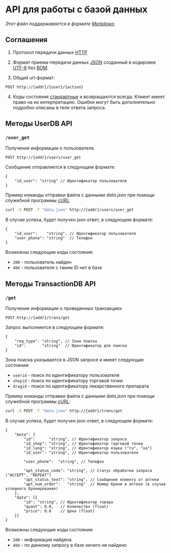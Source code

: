 # API для работы с базой данных
*Этот файл поддерживается в формате [Markdown]*

## Соглашения
1. Протокол передачи данных [HTTP]

2. Формат приема-передачи данных [JSON] созданный в кодировке [UTF-8] без [BOM].

3. Общий url-формат:
  ```
  POST http://{addr}/{user}/{action}
  ```

4. Коды состояния [стандартные](http://en.wikipedia.org/wiki/List_of_HTTP_status_codes) и возвращаются всегда. Клиент имеет право на их интерпретацию. Ошибки могут быть дополнительно подробно описаны в теле ответа запроса.

## Методы UserDB API

### `/user_get`
Получения информации о пользователе.
```
POST http://{addr}/users/user_get
```

Сообщение отправляется в следующем формате:
```
{
    "id_user": "string" // Идентификатор пользователя
}
```

Пример команды отправки файла с данными *data.json* при помощи служебной программы [cURL]:
```sh
curl -X POST -T "data.json" http://{addr}/users/user_get
```

В случае успеха, будет получен json ответ, в следующем формате:
```
{
    "id_user":    "string", // Идентификатор пользователя
    "user_phone": "string"  // Телефон
}
```

Возможны следующие коды состояния:
* `200` - пользователь найден
* `404` - пользователя с таким ID нет в базе

## Методы TransactionDB API

### `/get`
Получение информации о проведенных транзакциях
```
POST http://{addr}/trans/get
```

Запрос выполняется в следующем формате:
```
{
    "req_type": "string", // Зона поиска
    "id":       "string"  // Идентификатор для поиска
}
```

Зона поиска указывается в JSON запросе и имеет следующие состояния:
* `userid` - поиск по идентификатору пользователя
* `shopid` - поиск по идентификатору торговой точки
* `dragid` - поиск по идентификатору лекарственного препарата

Пример команды отправки файла с данными *data.json* при помощи служебной программы [cURL]:
```sh
curl -X POST -T "data.json" http://{addr}/trans/get
```

В случае успеха, будет получен json ответ, в следующем формате:
```
{
    "meta": {
        "id":      "string", // Идентификатор запроса
        "id_shop": "string", // Идентификатор торговой точки
        "id_lang": "string", // Идентификатор языка ("ru", "ua")
        "id_user": "string", // Идентификатор пользователя

        "user_phone":  "string", // Телефон

        "apt_status_code": "string", // Статус обработки запроса ("ACCEPT", "REPEAT")
        "apt_status_text": "string", // Сообщение клиенту от аптеки
        "apt_num_order":   "string"  // Номер брони в аптеке (в случае успешного бронирования)
    },
    "data": [{
        "id": "string", // Идентификатор товара
        "quant": 0.0,   // Количество (float)
        "price": 0.0    // Цена (float)
    }]
}
```

Возможны следующие коды состояния:
* `200` - информация найдена
* `404` - по данному запросу в базе ничего не найдено

[Markdown]:https://ru.wikipedia.org/wiki/Markdown
[JSON]:http://json.org/json-ru.html
[UTF-8]:https://ru.wikipedia.org/w/index.php?title=UTF-8
[BOM]:https://ru.wikipedia.org/w/index.php?oldid=70741439
[HTTP]:https://ru.wikipedia.org/wiki/HTTP
[cURL]:https://ru.wikipedia.org/wiki/CURL
